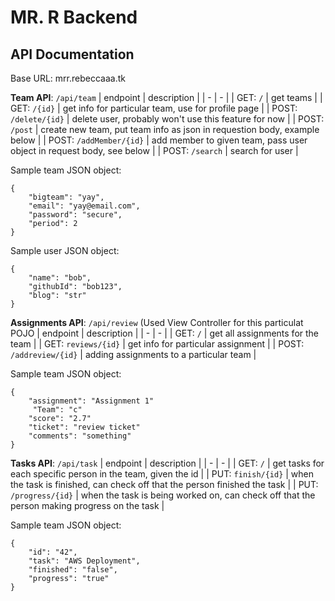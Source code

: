 # MR. R Backend

## API Documentation
Base URL: mrr.rebeccaaa.tk

**Team API**: ``/api/team``
| endpoint | description | 
| - | - |
| GET: ``/`` | get teams |
| GET: ``/{id}`` | get info for particular team, use for profile page |
| POST: ``/delete/{id}`` | delete user, probably won't use this feature for now |
| POST: ``/post`` | create new team, put team info as json in requestion body, example below |
| POST: ``/addMember/{id}`` | add member to given team, pass user object in request body, see below |
| POST: ``/search`` | search for user |

Sample team JSON object: 
```
{
    "bigteam": "yay",
    "email": "yay@email.com",
    "password": "secure",
    "period": 2
}
```

Sample user JSON object: 
```
{
    "name": "bob",
    "githubId": "bob123",
    "blog": "str"
}
```



**Assignments API**: ``/api/review`` (Used View Controller for this particulat POJO
| endpoint | description | 
| - | - |
| GET: ``/`` | get all assignments for the team |
| GET: ``reviews/{id}`` | get info for particular assignment |
| POST: ``/addreview/{id}`` | adding assignments to a particular team |

Sample team JSON object: 
```
{
    "assignment": "Assignment 1"
     "Team": "c"
    "score": "2.7"
    "ticket": "review ticket"
    "comments": "something"
}
```

**Tasks API**: ``/api/task`` 
| endpoint | description | 
| - | - |
| GET: ``/`` | get tasks for each specific person in the team, given the id |
| PUT: ``finish/{id}`` | when the task is finished, can check off that the person finished the task |
| PUT: ``/progress/{id}`` | when the task is being worked on, can check off that the person making progress on the task |

Sample team JSON object: 
```
{
    "id": "42",
    "task": "AWS Deployment",
    "finished": "false",
    "progress": "true"
}
```
